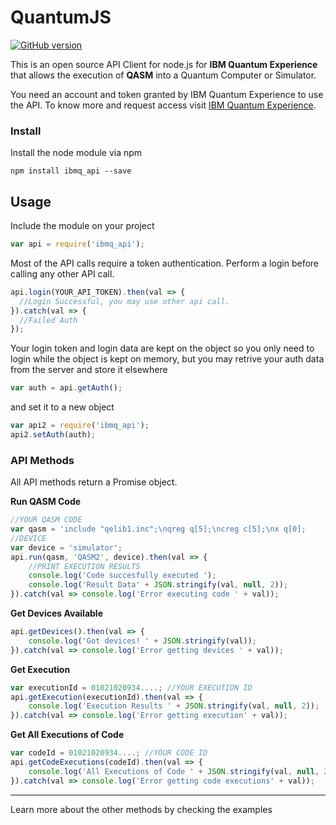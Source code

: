 # QuantumJS
[![GitHub version](https://badge.fury.io/gh/lsjcp%2Fquantumjs.svg)](https://badge.fury.io/gh/lsjcp%2Fquantumjs)

This is an open source API Client for node.js for **IBM Quantum Experience** that allows the execution of **QASM** into a Quantum Computer or Simulator.

You need an account and token granted by IBM Quantum Experience to use the API. To know more and request access  visit [IBM Quantum Experience](https://quantumexperience.ng.bluemix.net/qstage/#).

### Install

Install the node module via npm

```
npm install ibmq_api --save
```

## Usage
Include the module on your project
```javascript
var api = require('ibmq_api');
```

Most of the API calls require a token authentication. Perform a login before calling any other API call.
```javascript
api.login(YOUR_API_TOKEN).then(val => {
  //Login Successful, you may use other api call.
}).catch(val => {
  //Failed Auth
});
```
Your login token and login data are kept on the object so you only need to login while the object is kept on memory, but you may retrive your auth data from the server and store it elsewhere
```javascript
var auth = api.getAuth();
```
and set it to a new object
```javascript
var api2 = require('ibmq_api');
api2.setAuth(auth);
```
### API Methods
All API methods return a Promise object.

**Run QASM Code**
```javascript
//YOUR QASM CODE
var qasm = 'include "qelib1.inc";\nqreg q[5];\ncreg c[5];\nx q[0];
//DEVICE
var device = 'simulator';
api.run(qasm, 'QASM2', device).then(val => {
    //PRINT EXECUTION RESULTS
    console.log('Code succesfully executed ');
    console.log('Result Data' + JSON.stringify(val, null, 2));
}).catch(val => console.log('Error executing code ' + val));
```

**Get Devices Available**
```javascript
api.getDevices().then(val => {
    console.log('Got devices! ' + JSON.stringify(val));
}).catch(val => console.log('Error getting devices ' + val));
```

**Get Execution**
```javascript
var executionId = 01021020934....; //YOUR EXECUTION ID
api.getExecution(executionId).then(val => {
    console.log('Execution Results ' + JSON.stringify(val, null, 2));
}).catch(val => console.log('Error getting execution' + val));
```

**Get All Executions of Code**
```javascript
var codeId = 01021020934....; //YOUR CODE ID
api.getCodeExecutions(codeId).then(val => {
    console.log('All Executions of Code ' + JSON.stringify(val, null, 2));
}).catch(val => console.log('Error getting code executions' + val));
```



----

Learn more about the other methods by checking the examples




